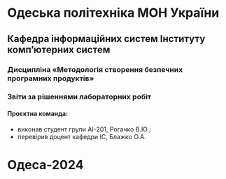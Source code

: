 # Одеська політехніка МОН України
## Кафедра інформаційних систем Інституту комп’ютерних систем
### Дисципліна «Методологія створення безпечних програмних продуктів»
### Звіти за рішеннями лабораторних робіт
#### Проєктна команда:
- виконав студент групи АІ-201, Рогачко В.Ю.;
- перевірив доцент кафедри ІС, Блажко О.А.
# Одеса-2024 
